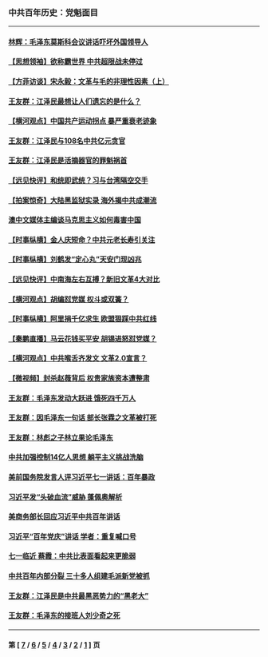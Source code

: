 ### 中共百年历史：党魁面目
---
#### [林辉：毛泽东莫斯科会议讲话吓坏外国领导人](../../pages/nf1176107/n13917931.md?10210430) 
#### [【思想领袖】欲称霸世界 中共超限战未停过](../../pages/nf1176107/n13745142.md?10210430) 
#### [【方菲访谈】宋永毅：文革与毛的非理性因素（上）](../../pages/nf1176107/n13469956.md?10210430) 
#### [王友群：江泽民最想让人们遗忘的是什么？](../../pages/nf1176107/n13408949.md?10210430) 
#### [【横河观点】中国共产运动拐点 暴严重衰老迹象](../../pages/nf1176107/n13388333.md?10210430) 
#### [王友群：江泽民与108名中共亿元贪官](../../pages/nf1176107/n13352358.md?10210430) 
#### [王友群：江泽民是活摘器官的罪魁祸首](../../pages/nf1176107/n13336903.md?10210430) 
#### [【远见快评】和统即武统？习与台湾隔空交手](../../pages/nf1176107/n13297739.md?10210430) 
#### [【拍案惊奇】大陆黑监狱实录 海外揭中共成潮流](../../pages/nf1176107/n13288853.md?10210430) 
#### [澳中文媒体主编谈马克思主义如何毒害中国](../../pages/nf1176107/n13257387.md?10210430) 
#### [【时事纵横】金人庆短命？中共元老长寿引关注](../../pages/nf1176107/n13217934.md?10210430) 
#### [【时事纵横】刘鹤发“定心丸”天安门现凶兆](../../pages/nf1176107/n13215416.md?10210430) 
#### [【远见快评】中南海左右互搏？新旧文革4大对比](../../pages/nf1176107/n13214745.md?10210430) 
#### [【横河观点】胡编怼党媒 权斗或双簧？](../../pages/nf1176107/n13210864.md?10210430) 
#### [【时事纵横】阿里捐千亿求生 欧盟狠踩中共红线](../../pages/nf1176107/n13206431.md?10210430) 
#### [【秦鹏直播】马云花钱买平安 胡锡进怒怼党媒？](../../pages/nf1176107/n13206392.md?10210430) 
#### [【横河观点】中共喉舌齐发文 文革2.0宣言？](../../pages/nf1176107/n13201248.md?10210430) 
#### [【微视频】封杀赵薇背后 权贵家族资本遭整肃](../../pages/nf1176107/n13197798.md?10210430) 
#### [王友群：毛泽东发动大跃进 饿死四千万人](../../pages/nf1176107/n13177158.md?10210430) 
#### [王友群：因毛泽东一句话 部长张霖之文革被打死](../../pages/nf1176107/n13161711.md?10210430) 
#### [王友群：林彪之子林立果论毛泽东](../../pages/nf1176107/n13128622.md?10210430) 
#### [中共加强控制14亿人思想 躺平主义挑战洗脑](../../pages/nf1176107/n13094299.md?10210430) 
#### [美前国务院发言人评习近平七一讲话：百年暴政](../../pages/nf1176107/n13066986.md?10210430) 
#### [习近平发“头破血流”威胁 蓬佩奥解析](../../pages/nf1176107/n13063604.md?10210430) 
#### [美商务部长回应习近平中共百年讲话](../../pages/nf1176107/n13062903.md?10210430) 
#### [习近平“百年党庆”讲话 学者：重复喊口号](../../pages/nf1176107/n13061411.md?10210430) 
#### [七一临近 蔡霞：中共比表面看起来更脆弱](../../pages/nf1176107/n13056418.md?10210430) 
#### [中共百年内部分裂 三十多人组建毛派新党被抓](../../pages/nf1176107/n13044023.md?10210430) 
#### [王友群：江泽民是中共最黑恶势力的“黑老大”](../../pages/nf1176107/n13022180.md?10210430) 
#### [王友群：毛泽东的接班人刘少奇之死](../../pages/nf1176107/n12991772.md?10210430) 

---
#### 第 [ [7](./7.md?10210430) / [6](./6.md?10210430) / [5](./5.md?10210430) / [4](./4.md?10210430) / [3](./3.md?10210430) / [2](./2.md?10210430) / [1](./1.md?10210430) ] 页
